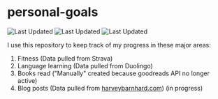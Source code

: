 # personal-goals
![Last Updated](https://img.shields.io/date/1614991825?color=FC4C02&label=Fitness%20Updated&logo=strava)
![Last Updated](https://img.shields.io/date/1614991825?color=7ac70c&label=Language%20Updated&logo=duolingo)
![Last Updated](https://img.shields.io/date/1614991825?color=e9e5cd&label=Books%20Updated&logo=goodreads)

I use this repository to keep track of my progress in these major areas:

1. Fitness (Data pulled from Strava)
2. Language learning (Data pulled from Duolingo)
3. Books read ("Manually" created because goodreads API no longer active)
4. Blog posts (Data pulled from [harveybarnhard.com](https://harveybarnhard.com)) (in progress)
